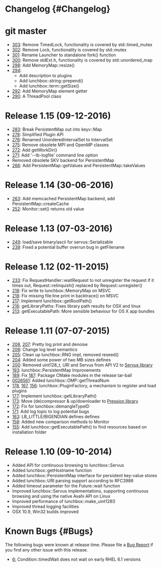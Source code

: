 # Changelog {#Changelog}

# git master

* [303](https://github.com/Eyescale/Lunchbox/pull/303):
  Remove TimedLock, functionality is covered by std::timed_mutex
* [302](https://github.com/Eyescale/Lunchbox/pull/302):
  Remove Lock, functionality is covered by std::mutex
* [301](https://github.com/Eyescale/Lunchbox/pull/301):
  Rename Launcher to standalone fork() function
* [300](https://github.com/Eyescale/Lunchbox/pull/300):
  Remove stdExt.h, functionality is covered by std::unordered_map
* [298](https://github.com/Eyescale/Lunchbox/pull/298):
  Add MemoryMap::resize()
* [294](https://github.com/Eyescale/Lunchbox/pull/294):
  * Add description to plugins
  * Add lunchbox::string::prepend()
  * Add lunchbox::term::getSize()
* [292](https://github.com/Eyescale/Lunchbox/pull/292):
  Add MemoryMap element getter
* [290](https://github.com/Eyescale/Lunchbox/pull/290):
  A ThreadPool class

# Release 1.15 (09-12-2016)

* [283](https://github.com/Eyescale/Lunchbox/pull/283):
  Break PersistentMap out into keyv::Map
* [278](https://github.com/Eyescale/Lunchbox/pull/278):
  Simplified Plugin API
* [276](https://github.com/Eyescale/Lunchbox/pull/276):
  Renamed UnorderedIntervalSet to IntervalSet
* [275](https://github.com/Eyescale/Lunchbox/pull/275):
  Remove obsolete MPI and OpenMP classes
* [272](https://github.com/Eyescale/Lunchbox/pull/272):
  Add getWorkDir()
* [271](https://github.com/Eyescale/Lunchbox/pull/271):
  Add '--lb-logfile' command line option
* Removed obsolete SKV backend for PersistentMap
* [266](https://github.com/Eyescale/Lunchbox/pull/266):
  Add PersistentMap::getValues and PersistentMap::takeValues

# Release 1.14 (30-06-2016)

* [263](https://github.com/Eyescale/Lunchbox/pull/263):
  Add memcached PersistentMap backend, add
  PersistentMap::createCache
* [252](https://github.com/Eyescale/Lunchbox/pull/252):
  Monitor::set() returns old value

# Release 1.13 (07-03-2016)

* [249](https://github.com/Eyescale/Lunchbox/pull/249):
  load/save binary/ascii for servus::Serializable
* [239](https://github.com/Eyescale/Lunchbox/pull/239):
  Fixed a potential buffer overrun bug in getFilename

# Release 1.12 (02-11-2015)

* [233](https://github.com/Eyescale/Lunchbox/pull/233):
  Fix RequestHandler::waitRequest to not unregister the request if it
  times out, Request::relinquish() replaced by Request::unregister()
* [218](https://github.com/Eyescale/Lunchbox/pull/218):
  Fix write to lunchbox::MemoryMap on MSVC
* [218](https://github.com/Eyescale/Lunchbox/pull/218):
  Fix missing file:line print in backtrace() on MSVC
* [217](https://github.com/Eyescale/Lunchbox/pull/217):
  Implement lunchbox::getRootPath()
* [216](https://github.com/Eyescale/Lunchbox/pull/216):
  getLibraryPaths: Fixes library path results for OSX and linux
* [213](https://github.com/Eyescale/Lunchbox/pull/213):
  getExecutablePath: More sensible behaviour for OS X app bundles

# Release 1.11 (07-07-2015)

* [208](https://github.com/Eyescale/Lunchbox/pull/208),
  [207](https://github.com/Eyescale/Lunchbox/pull/207):
  Pretty log print and denoise
* [206](https://github.com/Eyescale/Lunchbox/pull/206):
  Change log level semantics
* [205](https://github.com/Eyescale/Lunchbox/pull/205):
  Clean up lunchbox::RNG impl, removed reseed()
* [204](https://github.com/Eyescale/Lunchbox/pull/204):
  Added some power of two MB sizes defines
* [200](https://github.com/Eyescale/Lunchbox/pull/200):
  Removed uint128_t, URI and Servus from API V2 to
  [Servus library](https://github.com/HBPVIS/Servus)
* [193](https://github.com/Eyescale/Lunchbox/pull/193):
  lunchbox::PersistentMap Improvements
* [189](https://github.com/Eyescale/Lunchbox/pull/189):
  Fix [187](https://github.com/Eyescale/Lunchbox/pull/187):
  Package CMake modules in the release tar-ball
* [0026561](https://github.com/Eyescale/Lunchbox/commit/0026561):
  Added lunchbox::OMP::getThreadNum
* [178](https://github.com/Eyescale/Lunchbox/pull/178),
  [167](https://github.com/Eyescale/Lunchbox/pull/167),
  [156](https://github.com/Eyescale/Lunchbox/pull/156):
  lunchbox::PluginFactory, a mechanism to register and load plugins
* [177](https://github.com/Eyescale/Lunchbox/pull/177):
  Implement lunchbox::getLibraryPath()
* [173](https://github.com/Eyescale/Lunchbox/pull/173):
  Move (de)compressor & up/downloader to
  [Pression library](https://github.com/Eyescale/Pression)
* [172](https://github.com/Eyescale/Lunchbox/pull/172):
  Fix for lunchbox::demangleTypeID
* [171](https://github.com/Eyescale/Lunchbox/pull/171):
  Add log topic to log potential bugs
* [163](https://github.com/Eyescale/Lunchbox/pull/163):
  LB_LITTLE/BIGENDIAN defines defines
* [158](https://github.com/Eyescale/Lunchbox/pull/158):
  Added new comparison methods to Monitor
* [155](https://github.com/Eyescale/Lunchbox/pull/155):
  Add lunchbox::getExecutablePath() to find resources based on installation
  folder

# Release 1.10 (09-10-2014)

* Added API for continuous browsing to lunchbox::Servus
* Added lunchbox::getHostname function
* Added lunchbox::PersistentMap interface for persistent key-value stores
* Added lunchbox::URI parsing support according to RFC3986
* Added timeout parameter for the Future::wait function
* Improved lunchbox::Servus implementations, supporting continuous browsing and
  using the native Avahi API on Linux
* Improved performance of lunchbox::make_uint128()
* Improved thread logging facilities
* OSX 10.9, Win32 builds improved

# Known Bugs {#Bugs}

The following bugs were known at release time. Please file a
[Bug Report](https://github.com/Eyescale/Lunchbox/issues) if you find
any other issue with this release.

* [6:](https://github.com/Eyescale/Lunchbox/issues/6)
Condition::timedWait does not wait on early RHEL 6.1 versions
